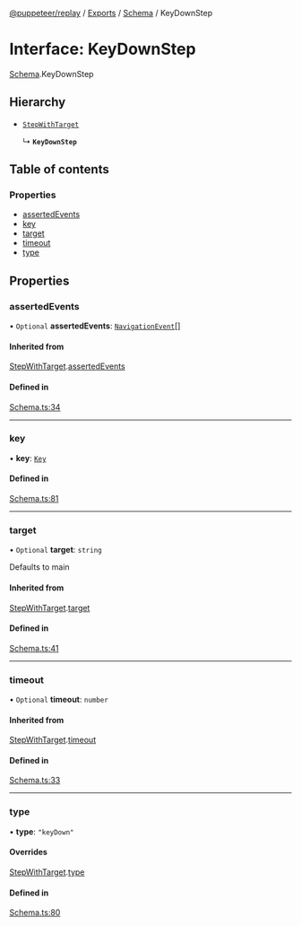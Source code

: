 [@puppeteer/replay](../README.md) / [Exports](../modules.md) / [Schema](../modules/Schema.md) / KeyDownStep

# Interface: KeyDownStep

[Schema](../modules/Schema.md).KeyDownStep

## Hierarchy

- [`StepWithTarget`](Schema.StepWithTarget.md)

  ↳ **`KeyDownStep`**

## Table of contents

### Properties

- [assertedEvents](Schema.KeyDownStep.md#assertedevents)
- [key](Schema.KeyDownStep.md#key)
- [target](Schema.KeyDownStep.md#target)
- [timeout](Schema.KeyDownStep.md#timeout)
- [type](Schema.KeyDownStep.md#type)

## Properties

### assertedEvents

• `Optional` **assertedEvents**: [`NavigationEvent`](Schema.NavigationEvent.md)[]

#### Inherited from

[StepWithTarget](Schema.StepWithTarget.md).[assertedEvents](Schema.StepWithTarget.md#assertedevents)

#### Defined in

[Schema.ts:34](https://github.com/puppeteer/replay/blob/main/src/Schema.ts#L34)

___

### key

• **key**: [`Key`](../modules/Schema.md#key)

#### Defined in

[Schema.ts:81](https://github.com/puppeteer/replay/blob/main/src/Schema.ts#L81)

___

### target

• `Optional` **target**: `string`

Defaults to main

#### Inherited from

[StepWithTarget](Schema.StepWithTarget.md).[target](Schema.StepWithTarget.md#target)

#### Defined in

[Schema.ts:41](https://github.com/puppeteer/replay/blob/main/src/Schema.ts#L41)

___

### timeout

• `Optional` **timeout**: `number`

#### Inherited from

[StepWithTarget](Schema.StepWithTarget.md).[timeout](Schema.StepWithTarget.md#timeout)

#### Defined in

[Schema.ts:33](https://github.com/puppeteer/replay/blob/main/src/Schema.ts#L33)

___

### type

• **type**: ``"keyDown"``

#### Overrides

[StepWithTarget](Schema.StepWithTarget.md).[type](Schema.StepWithTarget.md#type)

#### Defined in

[Schema.ts:80](https://github.com/puppeteer/replay/blob/main/src/Schema.ts#L80)

